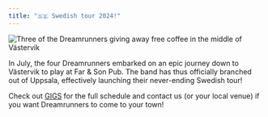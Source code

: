 ```yaml
---
title: "🇸🇪 Swedish tour 2024!"
---
```


![Three of the Dreamrunners giving away free coffee in the middle of Västervik](images/vastervik_coffee.jpg)

In July, the four Dreamrunners embarked on an epic journey down to Västervik to play at Far & Son Pub. The band has thus officially branched out of Uppsala, effectively launching their never-ending Swedish tour!

Check out [GIGS](/gigs) for the full schedule and contact us (or your local venue) if you want Dreamrunners to come to your town!



